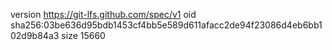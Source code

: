 version https://git-lfs.github.com/spec/v1
oid sha256:03be636d95bdb1453cf4bb5e589d611afacc2de94f23086d4eb6bb102d9b84a3
size 15660
